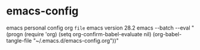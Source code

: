 # emacs-config
emacs personal config  org `file`
emacs version 28.2
emacs --batch --eval "(progn (require 'org) (setq org-confirm-babel-evaluate nil) (org-babel-tangle-file "~/.emacs.d/emacs-config.org"))"
